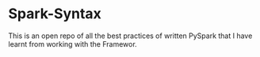 # Spark-Syntax
This is an open repo of all the best practices of written PySpark that I have learnt from working with the Framewor.
